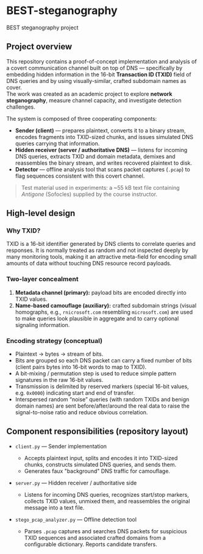 # BEST-steganography
BEST steganography project

## Project overview

This repository contains a proof-of-concept implementation and analysis of a covert communication channel built on top of DNS — specifically by embedding hidden information in the 16-bit **Transaction ID (TXID)** field of DNS queries and by using visually-similar, crafted subdomain names as cover.  
The work was created as an academic project to explore **network steganography**, measure channel capacity, and investigate detection challenges.

The system is composed of three cooperating components:

- **Sender (client)** — prepares plaintext, converts it to a binary stream, encodes fragments into TXID-sized chunks, and issues simulated DNS queries carrying that information.
- **Hidden receiver (server / authoritative DNS)** — listens for incoming DNS queries, extracts TXID and domain metadata, demixes and reassembles the binary stream, and writes recovered plaintext to disk.
- **Detector** — offline analysis tool that scans packet captures (`.pcap`) to flag sequences consistent with this covert channel.

> Test material used in experiments: a ~55 kB text file containing *Antigone* (Sofocles) supplied by the course instructor.

## High-level design

### Why TXID?
TXID is a 16-bit identifier generated by DNS clients to correlate queries and responses. It is normally treated as random and not inspected deeply by many monitoring tools, making it an attractive meta-field for encoding small amounts of data without touching DNS resource record payloads.

### Two-layer concealment
1. **Metadata channel (primary):** payload bits are encoded directly into TXID values.
2. **Name-based camouflage (auxiliary):** crafted subdomain strings (visual homographs, e.g., `rnicrosoft.com` resembling `microsoft.com`) are used to make queries look plausible in aggregate and to carry optional signaling information.

### Encoding strategy (conceptual)
- Plaintext → bytes → stream of bits.
- Bits are grouped so each DNS packet can carry a fixed number of bits (client pairs bytes into 16-bit words to map to TXID).
- A bit-mixing / permutation step is used to reduce simple pattern signatures in the raw 16-bit values.
- Transmission is delimited by reserved markers (special 16-bit values, e.g. `0x0000`) indicating start and end of transfer.
- Interspersed random “noise” queries (with random TXIDs and benign domain names) are sent before/after/around the real data to raise the signal-to-noise ratio and reduce obvious correlation.

## Component responsibilities (repository layout)

- `client.py` — Sender implementation  
  - Accepts plaintext input, splits and encodes it into TXID-sized chunks, constructs simulated DNS queries, and sends them.  
  - Generates faux "background" DNS traffic for camouflage.

- `server.py` — Hidden receiver / authoritative side  
  - Listens for incoming DNS queries, recognizes start/stop markers, collects TXID values, unmixed them, and reassembles the original message into a text file.

- `stego_pcap_analyzer.py` — Offline detection tool  
  - Parses `.pcap` captures and searches DNS packets for suspicious TXID sequences and associated crafted domains from a configurable dictionary. Reports candidate transfers.
